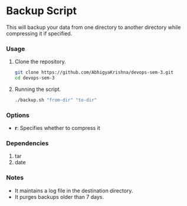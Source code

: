 # Backup Script
This will backup your data from one directory to another directory while compressing it if specified.

### Usage
1. Clone the repository.
    ```sh
    git clone https://github.com/AbhigyaKrishna/devops-sem-3.git
    cd devops-sem-3
    ```
2. Running the script.
    ```sh
    ./backup.sh "from-dir" "to-dir"
    ```

### Options
* **r**: Specifies whether to compress it

### Dependencies
1. tar
2. date

### Notes
* It maintains a log file in the destination directory.
* It purges backups older than 7 days.